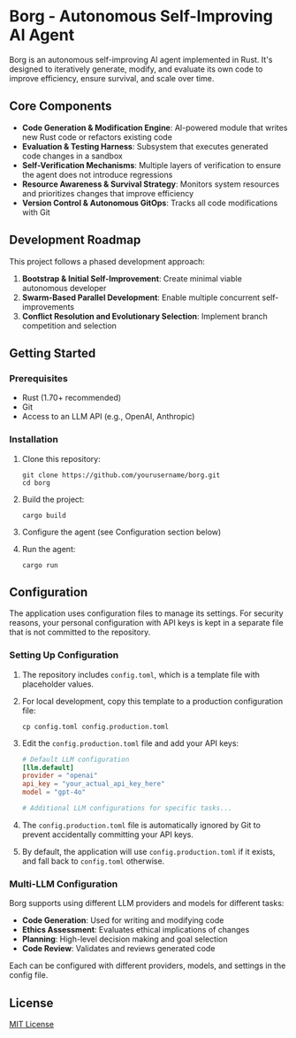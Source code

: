 # Borg - Autonomous Self-Improving AI Agent

Borg is an autonomous self-improving AI agent implemented in Rust. It's designed to iteratively generate, modify, and evaluate its own code to improve efficiency, ensure survival, and scale over time.

## Core Components

- **Code Generation & Modification Engine**: AI-powered module that writes new Rust code or refactors existing code
- **Evaluation & Testing Harness**: Subsystem that executes generated code changes in a sandbox
- **Self-Verification Mechanisms**: Multiple layers of verification to ensure the agent does not introduce regressions
- **Resource Awareness & Survival Strategy**: Monitors system resources and prioritizes changes that improve efficiency
- **Version Control & Autonomous GitOps**: Tracks all code modifications with Git

## Development Roadmap

This project follows a phased development approach:

1. **Bootstrap & Initial Self-Improvement**: Create minimal viable autonomous developer
2. **Swarm-Based Parallel Development**: Enable multiple concurrent self-improvements
3. **Conflict Resolution and Evolutionary Selection**: Implement branch competition and selection

## Getting Started

### Prerequisites

- Rust (1.70+ recommended)
- Git
- Access to an LLM API (e.g., OpenAI, Anthropic)

### Installation

1. Clone this repository:
   ```
   git clone https://github.com/yourusername/borg.git
   cd borg
   ```

2. Build the project:
   ```
   cargo build
   ```

3. Configure the agent (see Configuration section below)

4. Run the agent:
   ```
   cargo run
   ```

## Configuration

The application uses configuration files to manage its settings. For security reasons, your personal configuration with API keys is kept in a separate file that is not committed to the repository.

### Setting Up Configuration

1. The repository includes `config.toml`, which is a template file with placeholder values.

2. For local development, copy this template to a production configuration file:
   ```
   cp config.toml config.production.toml
   ```

3. Edit the `config.production.toml` file and add your API keys:
   ```toml
   # Default LLM configuration
   [llm.default]
   provider = "openai"
   api_key = "your_actual_api_key_here"
   model = "gpt-4o"

   # Additional LLM configurations for specific tasks...
   ```

4. The `config.production.toml` file is automatically ignored by Git to prevent accidentally committing your API keys.

5. By default, the application will use `config.production.toml` if it exists, and fall back to `config.toml` otherwise.

### Multi-LLM Configuration

Borg supports using different LLM providers and models for different tasks:

- **Code Generation**: Used for writing and modifying code
- **Ethics Assessment**: Evaluates ethical implications of changes
- **Planning**: High-level decision making and goal selection
- **Code Review**: Validates and reviews generated code

Each can be configured with different providers, models, and settings in the config file.

## License

[MIT License](LICENSE)